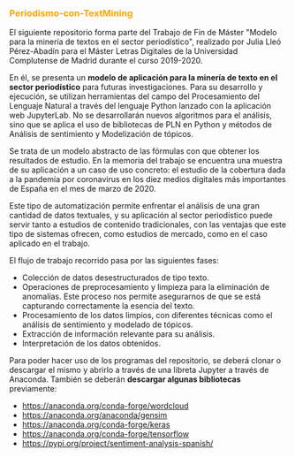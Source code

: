 
 ### <span style="color:orange"> Periodismo-con-TextMining </span>
El siguiente repositorio forma parte del Trabajo de Fin de Máster "Modelo para la minería de textos en el sector periodístico", realizado por Julia Lleó Pérez-Abadín para el Máster Letras Digitales de la Universidad Complutense de Madrid durante el curso 2019-2020.

En él, se presenta un **modelo de aplicación para la minería de texto en el sector periodístico** para futuras investigaciones. Para su desarrollo y ejecución, se utilizan herramientas del campo del Procesamiento del Lenguaje Natural a través del lenguaje Python lanzado con la aplicación web JupyterLab. No se desarrollarán nuevos algoritmos para el análisis, sino que se aplica el uso de bibliotecas de PLN en Python y métodos de Análisis de sentimiento y Modelización de tópicos.

Se trata de un modelo abstracto de las fórmulas con que obtener los resultados de estudio. En la memoria del trabajo se encuentra una muestra de su aplicación a un caso de uso concreto: el estudio de la cobertura dada a la pandemia por coronavirus en los diez medios digitales más importantes de España en el mes de marzo de 2020.

Este tipo de automatización permite enfrentar el análisis de una gran cantidad de datos textuales, y su aplicación al sector periodístico puede servir tanto a estudios de contenido tradicionales, con las ventajas que este tipo de sistemas ofrecen, como estudios de mercado, como en el caso aplicado en el trabajo.

El flujo de trabajo recorrido pasa por las siguientes fases:

-	Colección de datos desestructurados de tipo texto.
-	Operaciones de preprocesamiento y limpieza para la eliminación de anomalías. Este proceso nos permite asegurarnos de que se está capturando correctamente la esencia del texto.
-	Procesamiento de los datos limpios, con diferentes técnicas como el análisis de sentimiento y modelado de tópicos.
-	Extracción de información relevante para su análisis.
-	Interpretación de los datos obtenidos.

Para poder hacer uso de los programas del repositorio, se deberá clonar o descargar el mismo y abrirlo a través de una libreta Jupyter a través de Anaconda. También se deberán **descargar algunas bibliotecas** previamente:
- https://anaconda.org/conda-forge/wordcloud
- https://anaconda.org/anaconda/gensim
- https://anaconda.org/conda-forge/keras
- https://anaconda.org/conda-forge/tensorflow
- https://pypi.org/project/sentiment-analysis-spanish/
